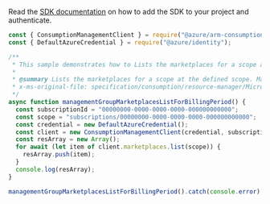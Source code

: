 Read the [SDK documentation](https://github.com/Azure/azure-sdk-for-js/blob/%40azure%2Farm-consumption_9.0.1/sdk/consumption/arm-consumption/README.md) on how to add the SDK to your project and authenticate.

```javascript
const { ConsumptionManagementClient } = require("@azure/arm-consumption");
const { DefaultAzureCredential } = require("@azure/identity");

/**
 * This sample demonstrates how to Lists the marketplaces for a scope at the defined scope. Marketplaces are available via this API only for May 1, 2014 or later.
 *
 * @summary Lists the marketplaces for a scope at the defined scope. Marketplaces are available via this API only for May 1, 2014 or later.
 * x-ms-original-file: specification/consumption/resource-manager/Microsoft.Consumption/stable/2021-10-01/examples/MarketplacesByManagementGroup_ListForBillingPeriod.json
 */
async function managementGroupMarketplacesListForBillingPeriod() {
  const subscriptionId = "00000000-0000-0000-0000-000000000000";
  const scope = "subscriptions/00000000-0000-0000-0000-000000000000";
  const credential = new DefaultAzureCredential();
  const client = new ConsumptionManagementClient(credential, subscriptionId);
  const resArray = new Array();
  for await (let item of client.marketplaces.list(scope)) {
    resArray.push(item);
  }
  console.log(resArray);
}

managementGroupMarketplacesListForBillingPeriod().catch(console.error);
```
